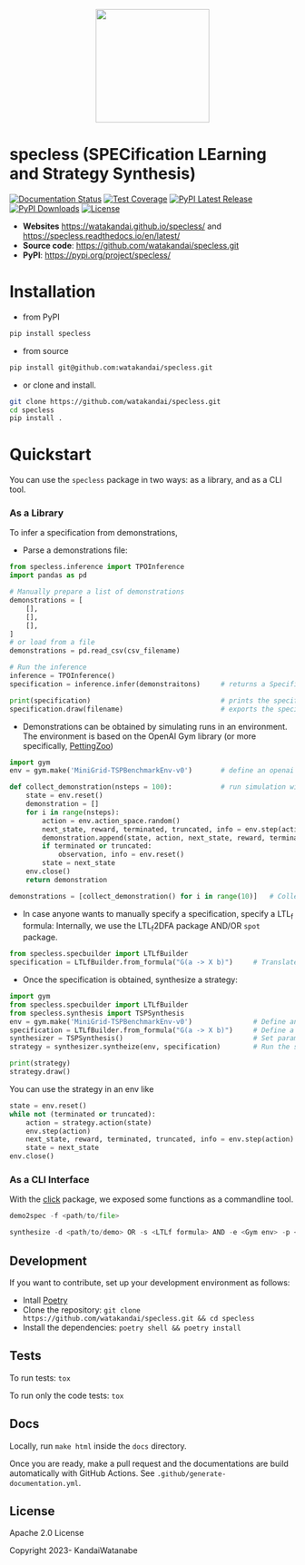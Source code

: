 
<p align="center">
    <img src="https://github.com/watakandai/specless/assets/11141442/315fc857-aa58-46a3-89a9-bdbbf7c68fcf" width="200" height="200">
</p>


# specless (SPECification LEarning and Strategy Synthesis)

[![Documentation Status](https://readthedocs.org/projects/specless/badge/?version=latest)](https://specless.readthedocs.io/en/latest/?badge=latest)
[![Test Coverage](https://img.shields.io/endpoint?url=https://gist.githubusercontent.com/watakandai/5f5c84f28e80b29f2f9ce92300859446/raw/covbadge.json)](https://img.shields.io/endpoint?url=https://gist.githubusercontent.com/watakandai/5f5c84f28e80b29f2f9ce92300859446/raw/covbadge.json)
[![PyPI Latest Release](https://img.shields.io/pypi/v/specless)](https://pypi.org/project/specless/)
[![PyPI Downloads](https://img.shields.io/pypi/dm/specless)](https://pypi.org/project/specless/)
[![License](https://img.shields.io/badge/License-Apache_2.0-blue.svg)](https://opensource.org/licenses/Apache-2.0)



- **Websites** https://watakandai.github.io/specless/ and https://specless.readthedocs.io/en/latest/
- **Source code**: https://github.com/watakandai/specless.git
- **PyPI**: https://pypi.org/project/specless/


# Installation

- from PyPI

```bash
pip install specless
```

- from source
```bash
pip install git@github.com:watakandai/specless.git
```

- or clone and install.
```bash
git clone https://github.com/watakandai/specless.git
cd specless
pip install .
```

# Quickstart

You can use the `specless` package in two ways: as a library, and as a CLI tool.


### As a Library

To infer a specification from demonstrations,

- Parse a demonstrations file:
```python
from specless.inference import TPOInference
import pandas as pd

# Manually prepare a list of demonstrations
demonstrations = [
    [],
    [],
    [],
]
# or load from a file
demonstrations = pd.read_csv(csv_filename)

# Run the inference
inference = TPOInference()
specification = inference.infer(demonstraitons)     # returns a Specification

print(specification)                                # prints the specification
specification.draw(filename)                        # exports the specification to a file
```

- Demonstrations can be obtained by simulating runs in an environment.
The environment is based on the OpenAI Gym library (or more specifically, [PettingZoo](https://pettingzoo.farama.org/index.html))
```python
import gym
env = gym.make('MiniGrid-TSPBenchmarkEnv-v0')       # define an openai gym env

def collect_demonstration(nsteps = 100):            # run simulation with random actions
    state = env.reset()
    demonstration = []
    for i in range(nsteps):
        action = env.action_space.random()
        next_state, reward, terminated, truncated, info = env.step(action)
        demonstration.append(state, action, next_state, reward, terminated, truncated, info)
        if terminated or truncated:
            observation, info = env.reset()
        state = next_state
    env.close()
    return demonstration

demonstrations = [collect_demonstration() for i in range(10)]   # Collect Demonstrations
```

- In case anyone wants to manually specify a specification, specify a LTL<sub>f</sub> formula:
Internally, we use the LTL<sub>f</sub>2DFA package AND/OR `spot` package.
```python
from specless.specbuilder import LTLfBuilder
specification = LTLfBuilder.from_formula("G(a -> X b)")     # Translate a LTLf formula to specification class
```


- Once the specification is obtained, synthesize a strategy:
```python
import gym
from specless.specbuilder import LTLfBuilder
from specless.synthesis import TSPSynthesis
env = gym.make('MiniGrid-TSPBenchmarkEnv-v0')               # Define an env
specification = LTLfBuilder.from_formula("G(a -> X b)")     # Define a specification
synthesizer = TSPSynthesis()                                # Set parameters at initialization
strategy = synthesizer.syntheize(env, specification)        # Run the synthesis Algorithm

print(strategy)
strategy.draw()
```

You can use the strategy in an env like
```python
state = env.reset()
while not (terminated or truncated):
    action = strategy.action(state)
    env.step(action)
    next_state, reward, terminated, truncated, info = env.step(action)
    state = next_state
env.close()
```

### As a CLI Interface
With the [click](https://click.palletsprojects.com/en/8.1.x/) package, we exposed some functions as a commandline tool.

```python
demo2spec -f <path/to/file>
```

```python
synthesize -d <path/to/demo> OR -s <LTLf formula> AND -e <Gym env> -p <path/to/param>
```



## Development

If you want to contribute, set up your development environment as follows:

- Intall [Poetry](https://python-poetry.org)
- Clone the repository: `git clone https://github.com/watakandai/specless.git && cd specless`
- Install the dependencies: `poetry shell && poetry install`

## Tests

To run tests: `tox`

To run only the code tests: `tox`

## Docs

Locally, run `make html` inside the `docs` directory.

Once you are ready, make a pull request and the documentations are build automatically with GitHub Actions.
See `.github/generate-documentation.yml`.

## License

Apache 2.0 License

Copyright 2023- KandaiWatanabe

